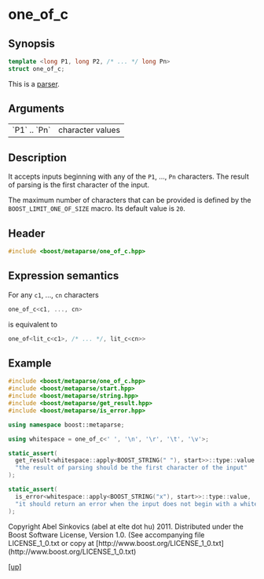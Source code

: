 # one_of_c

## Synopsis

```cpp
template <long P1, long P2, /* ... */ long Pn>
struct one_of_c;
```

This is a [parser](parser.html).

## Arguments

<table cellpadding='0' cellspacing='0'>
  <tr>
    <td>`P1` .. `Pn`</td>
    <td>character values</td>
  </tr>
</table>

## Description

It accepts inputs beginning with any of the `P1`, ..., `Pn` characters. The
result of parsing is the first character of the input.

The maximum number of characters that can be provided is defined by the
`BOOST_LIMIT_ONE_OF_SIZE` macro. Its default value is `20`.

## Header

```cpp
#include <boost/metaparse/one_of_c.hpp>
```

## Expression semantics

For any `c1`, ..., `cn` characters

```cpp
one_of_c<c1, ..., cn>
```

is equivalent to

```cpp
one_of<lit_c<c1>, /* ... */, lit_c<cn>>
```

## Example

```cpp
#include <boost/metaparse/one_of_c.hpp>
#include <boost/metaparse/start.hpp>
#include <boost/metaparse/string.hpp>
#include <boost/metaparse/get_result.hpp>
#include <boost/metaparse/is_error.hpp>

using namespace boost::metaparse;

using whitespace = one_of_c<' ', '\n', '\r', '\t', '\v'>;

static_assert(
  get_result<whitespace::apply<BOOST_STRING(" "), start>>::type::value == ' ',
  "the result of parsing should be the first character of the input"
);

static_assert(
  is_error<whitespace::apply<BOOST_STRING("x"), start>>::type::value,
  "it should return an error when the input does not begin with a whitespace"
);
```

<p class="copyright">
Copyright Abel Sinkovics (abel at elte dot hu) 2011.
Distributed under the Boost Software License, Version 1.0.
(See accompanying file LICENSE_1_0.txt or copy at
[http://www.boost.org/LICENSE_1_0.txt](http://www.boost.org/LICENSE_1_0.txt)
</p>

[[up]](reference.html)

